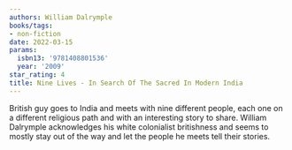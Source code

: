 ```yaml
---
authors: William Dalrymple
books/tags:
- non-fiction
date: 2022-03-15
params:
  isbn13: '9781408801536'
  year: '2009'
star_rating: 4
title: Nine Lives - In Search Of The Sacred In Modern India
---
```


British guy goes to India and meets with nine different people, each one on a
different religious path and with an interesting story to share. William
Dalrymple acknowledges his white colonialist britishness and seems to mostly
stay out of the way and let the people he meets tell their stories.

<!--more-->